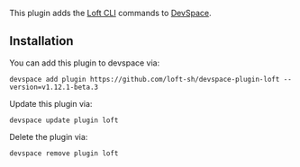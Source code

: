 This plugin adds the [Loft CLI](https://github.com/loft-sh/loft) commands to [DevSpace](https://github.com/loft-sh/devspace). 

## Installation

You can add this plugin to devspace via:
```
devspace add plugin https://github.com/loft-sh/devspace-plugin-loft --version=v1.12.1-beta.3
```

Update this plugin via:
```
devspace update plugin loft
```

Delete the plugin via:
```
devspace remove plugin loft
```
